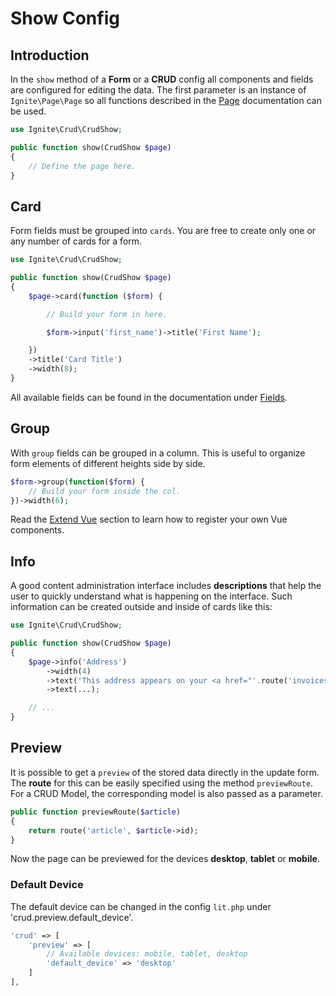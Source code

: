 # Show Config

## Introduction

In the `show` method of a **Form** or a **CRUD** config all components and
fields are configured for editing the data. The first parameter is an instance
of `Ignite\Page\Page` so all functions described in the
[Page](../basics/page.md) documentation can be used.

```php
use Ignite\Crud\CrudShow;

public function show(CrudShow $page)
{
    // Define the page here.
}
```

## Card

Form fields must be grouped into `cards`. You are free to create only one or any
number of cards for a form.

```php
use Ignite\Crud\CrudShow;

public function show(CrudShow $page)
{
    $page->card(function ($form) {

        // Build your form in here.

        $form->input('first_name')->title('First Name');

    })
    ->title('Card Title')
    ->width(8);
}
```

All available fields can be found in the documentation under
[Fields](../fields/introduction.md).

## Group

With `group` fields can be grouped in a column. This is useful to organize form
elements of different heights side by side.

```php
$form->group(function($form) {
    // Build your form inside the col.
})->width(6);
```

Read the [Extend Vue](../basics/vue.md#bootstrap-vue) section to learn how to
register your own Vue components.

## Info

A good content administration interface includes **descriptions** that help the
user to quickly understand what is happening on the interface. Such information
can be created outside and inside of cards like this:

```php
use Ignite\Crud\CrudShow;

public function show(CrudShow $page)
{
    $page->info('Address')
        ->width(4)
        ->text('This address appears on your <a href="'.route('invoices').'">invoices</a>.')
        ->text(...);

    // ...
}
```

## Preview

It is possible to get a `preview` of the stored data directly in the update
form. The **route** for this can be easily specified using the method
`previewRoute`. For a CRUD Model, the corresponding model is also passed as a
parameter.

```php
public function previewRoute($article)
{
    return route('article', $article->id);
}
```

Now the page can be previewed for the devices **desktop**, **tablet** or
**mobile**.

### Default Device

The default device can be changed in the config `lit.php` under
'crud.preview.default_device'.

```php
'crud' => [
    'preview' => [
        // Available devices: mobile, tablet, desktop
        'default_device' => 'desktop'
    ]
],
```
